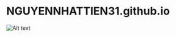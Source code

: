 # NGUYENNHATTIEN31.github.io
![Alt text](https://spotify-recently-played-readme.vercel.app/api?user=31qvfasmatcqxx5a72mjywbe5hlq)
